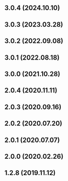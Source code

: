 ## 3.0.4 (2024.10.10)



## 3.0.3 (2023.03.28)



## 3.0.2 (2022.09.08)



## 3.0.1 (2022.08.18)



## 3.0.0 (2021.10.28)



## 2.0.4 (2020.11.11)



## 2.0.3 (2020.09.16)



## 2.0.2 (2020.07.20)



## 2.0.1 (2020.07.07)



## 2.0.0 (2020.02.26)



## 1.2.8 (2019.11.12)



